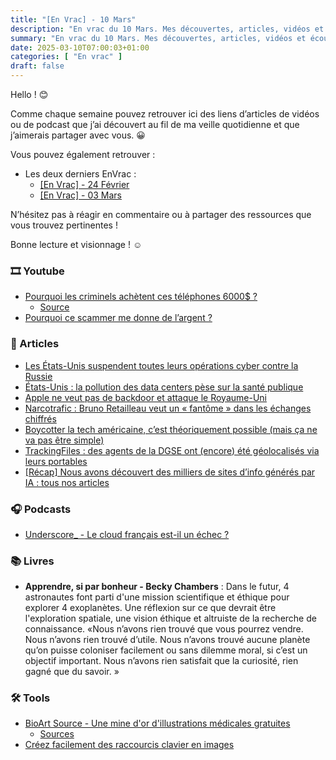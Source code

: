 ```yaml
---
title: "[En Vrac] - 10 Mars"
description: "En vrac du 10 Mars. Mes découvertes, articles, vidéos et écoute qui m'ont intéressé et que je veux partager."
summary: "En vrac du 10 Mars. Mes découvertes, articles, vidéos et écoute qui m'ont intéressé et que je veux partager."
date: 2025-03-10T07:00:03+01:00
categories: [ "En vrac" ]
draft: false
---
```


Hello ! 😊

Comme chaque semaine pouvez retrouver ici des liens d’articles de vidéos ou de podcast que j’ai découvert au fil de ma veille quotidienne et que j’aimerais partager avec vous. 😀

Vous pouvez également retrouver :
- Les deux derniers EnVrac :
    - [[En Vrac] - 24 Février](https://blog.victorprouff.fr/posts/2025-02-24-envrac/)
    - [[En Vrac] - 03 Mars](https://blog.victorprouff.fr/posts/2025-03-03-envrac/)

N’hésitez pas à réagir en commentaire ou à partager des ressources que vous trouvez pertinentes !

Bonne lecture et visionnage ! ☺️
### 🎞️ Youtube
- [Pourquoi les criminels achètent ces téléphones 6000$ ?](https://www.youtube.com/watch?v=dS01AoUF1xo&t=1s)
    - [Source](https://www.youtube.com/watch?v=dS01AoUF1xo)
- [Pourquoi ce scammer me donne de l’argent ?](https://www.youtube.com/watch?v=7revMCR3O4M)
### 📖 Articles
- [Les États-Unis suspendent toutes leurs opérations cyber contre la Russie](https://next.ink/173284/les-etats-unis-suspendent-toutes-operations-cyber-contre-la-russie/)
- [États-Unis : la pollution des data centers pèse sur la santé publique](https://next.ink/173587/etats-unis-la-pollution-des-data-centers-pese-sur-la-sante-publique/)
- [Apple ne veut pas de backdoor et attaque le Royaume-Uni](https://korben.info/apple-ne-veut-pas-de-backdoor-et-attaque-le-royaume-uni.html)
- [Narcotrafic : Bruno Retailleau veut un « fantôme » dans les échanges chiffrés](https://next.ink/173899/narcotrafic-bruno-retailleau-veut-un-fantome-dans-les-echanges-chiffres/)
- [Boycotter la tech américaine, c’est théoriquement possible (mais ça ne va pas être simple)](https://next.ink/173798/boycotter-la-tech-americaine-cest-theoriquement-possible-mais-ca-ne-va-pas-etre-simple/)
- [TrackingFiles : des agents de la DGSE ont (encore) été géolocalisés via leurs portables](https://next.ink/174386/trackingfiles-des-agents-de-la-dgse-ont-encore-ete-geolocalises-via-leurs-portables/)
- [[Récap] Nous avons découvert des milliers de sites d’info générés par IA : tous nos articles](https://next.ink/173214/recap-nous-avons-decouvert-des-milliers-de-sites-dinfo-generes-par-ia-tous-nos-articles/)
### 🎧 Podcasts
- [Underscore_ - Le cloud français est-il un échec ?](https://open.spotify.com/episode/60IbAqpq2k6bwfvdMSRjVI?si=feda39d38f0f4643)
### 📚 Livres
- **Apprendre, si par bonheur - Becky Chambers** : Dans le futur, 4 astronautes font parti d'une mission scientifique et éthique pour explorer 4 exoplanètes. Une réflexion sur ce que devrait être l'exploration spatiale, une vision éthique et altruiste de la recherche de connaissance. «Nous n’avons rien trouvé que vous pourrez vendre. Nous n’avons rien trouvé d’utile. Nous n’avons trouvé aucune planète qu’on puisse coloniser facilement ou sans dilemme moral, si c’est un objectif important. Nous n’avons rien satisfait que la curiosité, rien gagné que du savoir. »
### 🛠️ Tools
- [BioArt Source - Une mine d'or d'illustrations médicales gratuites](https://korben.info/bioart-source-illustrations-medicales-gratuites.html)
    - [Sources](https://bioart.niaid.nih.gov/)
- [Créez facilement des raccourcis clavier en images](https://korben.info/generateur-images-raccourcis-clavier.html) 